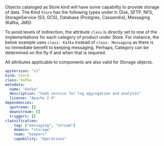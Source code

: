 Objects cataloged as Store kind will have some capability to provide storage of data.
The Kind ```Store``` has the following types under it:
Disk, SFTP, NFS, StorageService (S3, GCS), Database (Postgres, Cassandra), Messaging (Kafka, JMS)

To avoid levels of indirection, the attribute ```class``` is directly set to one of the implementations for each category of product under Store. For instance, the below example uses ```class: Kafka``` instead of ```class: Messaging``` as there is no immediate benefit to keeping messaging. Perhaps, Category can be determined on the fly if and when that is required.

All attributes applicable to components are also valid for Storage objects.

```yaml
apiVersion: "v1"
kind: Store
class: Kafka
metadata: 
  name: "kafka"
  description: "SaaS service for log aggregation and analysis"
  license: "Apache 2.0"
dependencies:
  upstream: []
  downstream: []
  triggers: []
classification:
    tag: ["messaging", "stream"]
    domain: "storage"
    team: "keepers"
    capability: "Operations"
```
